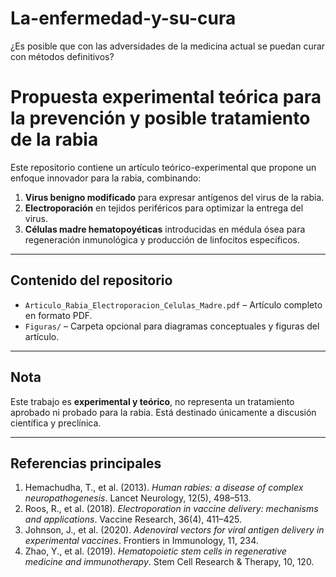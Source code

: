 # La-enfermedad-y-su-cura
¿Es posible que con las adversidades de la medicina actual se puedan curar con métodos definitivos? 
# Propuesta experimental teórica para la prevención y posible tratamiento de la rabia

Este repositorio contiene un artículo teórico-experimental que propone un enfoque innovador para la rabia, combinando:

1. **Virus benigno modificado** para expresar antígenos del virus de la rabia.
2. **Electroporación** en tejidos periféricos para optimizar la entrega del virus.
3. **Células madre hematopoyéticas** introducidas en médula ósea para regeneración inmunológica y producción de linfocitos específicos.

---

## Contenido del repositorio
- `Articulo_Rabia_Electroporacion_Celulas_Madre.pdf` – Artículo completo en formato PDF.
- `Figuras/` – Carpeta opcional para diagramas conceptuales y figuras del artículo.

---

## Nota
Este trabajo es **experimental y teórico**, no representa un tratamiento aprobado ni probado para la rabia. Está destinado únicamente a discusión científica y preclínica.

---

## Referencias principales
1. Hemachudha, T., et al. (2013). *Human rabies: a disease of complex neuropathogenesis*. Lancet Neurology, 12(5), 498–513.
2. Roos, R., et al. (2018). *Electroporation in vaccine delivery: mechanisms and applications*. Vaccine Research, 36(4), 411–425.
3. Johnson, J., et al. (2020). *Adenoviral vectors for viral antigen delivery in experimental vaccines*. Frontiers in Immunology, 11, 234.
4. Zhao, Y., et al. (2019). *Hematopoietic stem cells in regenerative medicine and immunotherapy*. Stem Cell Research & Therapy, 10, 120.
